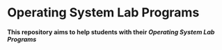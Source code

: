 <h1>Operating System Lab Programs</h1>
<h4>This repository aims to help students with their <i>Operating System Lab Programs</i></h4>
